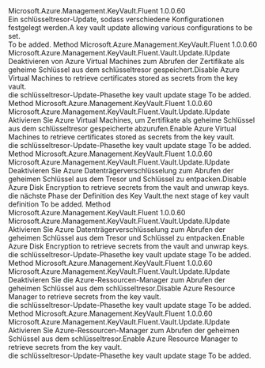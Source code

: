 <Type Name="IWithConfigurations" FullName="Microsoft.Azure.Management.KeyVault.Fluent.Vault.Update.IWithConfigurations">
  <TypeSignature Language="C#" Value="public interface IWithConfigurations" />
  <TypeSignature Language="ILAsm" Value=".class public interface auto ansi abstract IWithConfigurations" />
  <TypeSignature Language="DocId" Value="T:Microsoft.Azure.Management.KeyVault.Fluent.Vault.Update.IWithConfigurations" />
  <TypeSignature Language="VB.NET" Value="Public Interface IWithConfigurations" />
  <TypeSignature Language="F#" Value="type IWithConfigurations = interface" />
  <AssemblyInfo>
    <AssemblyName>Microsoft.Azure.Management.KeyVault.Fluent</AssemblyName>
    <AssemblyVersion>1.0.0.60</AssemblyVersion>
  </AssemblyInfo>
  <Interfaces />
  <Docs>
    <summary>
            <span data-ttu-id="11b2d-101">Ein schlüsseltresor-Update, sodass verschiedene Konfigurationen festgelegt werden.</span><span class="sxs-lookup"><span data-stu-id="11b2d-101">A key vault update allowing various configurations to be set.</span></span>
            </summary>
    <remarks>To be added.</remarks>
  </Docs>
  <Members>
    <Member MemberName="WithDeploymentDisabled">
      <MemberSignature Language="C#" Value="public Microsoft.Azure.Management.KeyVault.Fluent.Vault.Update.IUpdate WithDeploymentDisabled ();" />
      <MemberSignature Language="ILAsm" Value=".method public hidebysig newslot virtual instance class Microsoft.Azure.Management.KeyVault.Fluent.Vault.Update.IUpdate WithDeploymentDisabled() cil managed" />
      <MemberSignature Language="DocId" Value="M:Microsoft.Azure.Management.KeyVault.Fluent.Vault.Update.IWithConfigurations.WithDeploymentDisabled" />
      <MemberSignature Language="VB.NET" Value="Public Function WithDeploymentDisabled () As IUpdate" />
      <MemberSignature Language="F#" Value="abstract member WithDeploymentDisabled : unit -&gt; Microsoft.Azure.Management.KeyVault.Fluent.Vault.Update.IUpdate" Usage="iWithConfigurations.WithDeploymentDisabled " />
      <MemberType>Method</MemberType>
      <AssemblyInfo>
        <AssemblyName>Microsoft.Azure.Management.KeyVault.Fluent</AssemblyName>
        <AssemblyVersion>1.0.0.60</AssemblyVersion>
      </AssemblyInfo>
      <ReturnValue>
        <ReturnType>Microsoft.Azure.Management.KeyVault.Fluent.Vault.Update.IUpdate</ReturnType>
      </ReturnValue>
      <Parameters />
      <Docs>
        <summary>
            <span data-ttu-id="11b2d-102">Deaktivieren von Azure Virtual Machines zum Abrufen der Zertifikate als geheime Schlüssel aus dem schlüsseltresor gespeichert.</span><span class="sxs-lookup"><span data-stu-id="11b2d-102">Disable Azure Virtual Machines to retrieve certificates stored as secrets from the key vault.</span></span>
            </summary>
        <returns><span data-ttu-id="11b2d-103">die schlüsseltresor-Update-Phase</span><span class="sxs-lookup"><span data-stu-id="11b2d-103">the key vault update stage</span></span></returns>
        <remarks>To be added.</remarks>
      </Docs>
    </Member>
    <Member MemberName="WithDeploymentEnabled">
      <MemberSignature Language="C#" Value="public Microsoft.Azure.Management.KeyVault.Fluent.Vault.Update.IUpdate WithDeploymentEnabled ();" />
      <MemberSignature Language="ILAsm" Value=".method public hidebysig newslot virtual instance class Microsoft.Azure.Management.KeyVault.Fluent.Vault.Update.IUpdate WithDeploymentEnabled() cil managed" />
      <MemberSignature Language="DocId" Value="M:Microsoft.Azure.Management.KeyVault.Fluent.Vault.Update.IWithConfigurations.WithDeploymentEnabled" />
      <MemberSignature Language="VB.NET" Value="Public Function WithDeploymentEnabled () As IUpdate" />
      <MemberSignature Language="F#" Value="abstract member WithDeploymentEnabled : unit -&gt; Microsoft.Azure.Management.KeyVault.Fluent.Vault.Update.IUpdate" Usage="iWithConfigurations.WithDeploymentEnabled " />
      <MemberType>Method</MemberType>
      <AssemblyInfo>
        <AssemblyName>Microsoft.Azure.Management.KeyVault.Fluent</AssemblyName>
        <AssemblyVersion>1.0.0.60</AssemblyVersion>
      </AssemblyInfo>
      <ReturnValue>
        <ReturnType>Microsoft.Azure.Management.KeyVault.Fluent.Vault.Update.IUpdate</ReturnType>
      </ReturnValue>
      <Parameters />
      <Docs>
        <summary>
            <span data-ttu-id="11b2d-104">Aktivieren Sie Azure Virtual Machines, um Zertifikate als geheime Schlüssel aus dem schlüsseltresor gespeicherte abzurufen.</span><span class="sxs-lookup"><span data-stu-id="11b2d-104">Enable Azure Virtual Machines to retrieve certificates stored as secrets from the key vault.</span></span>
            </summary>
        <returns><span data-ttu-id="11b2d-105">die schlüsseltresor-Update-Phase</span><span class="sxs-lookup"><span data-stu-id="11b2d-105">the key vault update stage</span></span></returns>
        <remarks>To be added.</remarks>
      </Docs>
    </Member>
    <Member MemberName="WithDiskEncryptionDisabled">
      <MemberSignature Language="C#" Value="public Microsoft.Azure.Management.KeyVault.Fluent.Vault.Update.IUpdate WithDiskEncryptionDisabled ();" />
      <MemberSignature Language="ILAsm" Value=".method public hidebysig newslot virtual instance class Microsoft.Azure.Management.KeyVault.Fluent.Vault.Update.IUpdate WithDiskEncryptionDisabled() cil managed" />
      <MemberSignature Language="DocId" Value="M:Microsoft.Azure.Management.KeyVault.Fluent.Vault.Update.IWithConfigurations.WithDiskEncryptionDisabled" />
      <MemberSignature Language="VB.NET" Value="Public Function WithDiskEncryptionDisabled () As IUpdate" />
      <MemberSignature Language="F#" Value="abstract member WithDiskEncryptionDisabled : unit -&gt; Microsoft.Azure.Management.KeyVault.Fluent.Vault.Update.IUpdate" Usage="iWithConfigurations.WithDiskEncryptionDisabled " />
      <MemberType>Method</MemberType>
      <AssemblyInfo>
        <AssemblyName>Microsoft.Azure.Management.KeyVault.Fluent</AssemblyName>
        <AssemblyVersion>1.0.0.60</AssemblyVersion>
      </AssemblyInfo>
      <ReturnValue>
        <ReturnType>Microsoft.Azure.Management.KeyVault.Fluent.Vault.Update.IUpdate</ReturnType>
      </ReturnValue>
      <Parameters />
      <Docs>
        <summary>
            <span data-ttu-id="11b2d-106">Deaktivieren Sie Azure Datenträgerverschlüsselung zum Abrufen der geheimen Schlüssel aus dem Tresor und Schlüssel zu entpacken.</span><span class="sxs-lookup"><span data-stu-id="11b2d-106">Disable Azure Disk Encryption to retrieve secrets from the vault and unwrap keys.</span></span>
            </summary>
        <returns><span data-ttu-id="11b2d-107">die nächste Phase der Definition des Key Vault.</span><span class="sxs-lookup"><span data-stu-id="11b2d-107">the next stage of key vault definition</span></span></returns>
        <remarks>To be added.</remarks>
      </Docs>
    </Member>
    <Member MemberName="WithDiskEncryptionEnabled">
      <MemberSignature Language="C#" Value="public Microsoft.Azure.Management.KeyVault.Fluent.Vault.Update.IUpdate WithDiskEncryptionEnabled ();" />
      <MemberSignature Language="ILAsm" Value=".method public hidebysig newslot virtual instance class Microsoft.Azure.Management.KeyVault.Fluent.Vault.Update.IUpdate WithDiskEncryptionEnabled() cil managed" />
      <MemberSignature Language="DocId" Value="M:Microsoft.Azure.Management.KeyVault.Fluent.Vault.Update.IWithConfigurations.WithDiskEncryptionEnabled" />
      <MemberSignature Language="VB.NET" Value="Public Function WithDiskEncryptionEnabled () As IUpdate" />
      <MemberSignature Language="F#" Value="abstract member WithDiskEncryptionEnabled : unit -&gt; Microsoft.Azure.Management.KeyVault.Fluent.Vault.Update.IUpdate" Usage="iWithConfigurations.WithDiskEncryptionEnabled " />
      <MemberType>Method</MemberType>
      <AssemblyInfo>
        <AssemblyName>Microsoft.Azure.Management.KeyVault.Fluent</AssemblyName>
        <AssemblyVersion>1.0.0.60</AssemblyVersion>
      </AssemblyInfo>
      <ReturnValue>
        <ReturnType>Microsoft.Azure.Management.KeyVault.Fluent.Vault.Update.IUpdate</ReturnType>
      </ReturnValue>
      <Parameters />
      <Docs>
        <summary>
            <span data-ttu-id="11b2d-108">Aktivieren Sie Azure Datenträgerverschlüsselung zum Abrufen der geheimen Schlüssel aus dem Tresor und Schlüssel zu entpacken.</span><span class="sxs-lookup"><span data-stu-id="11b2d-108">Enable Azure Disk Encryption to retrieve secrets from the vault and unwrap keys.</span></span>
            </summary>
        <returns><span data-ttu-id="11b2d-109">die schlüsseltresor-Update-Phase</span><span class="sxs-lookup"><span data-stu-id="11b2d-109">the key vault update stage</span></span></returns>
        <remarks>To be added.</remarks>
      </Docs>
    </Member>
    <Member MemberName="WithTemplateDeploymentDisabled">
      <MemberSignature Language="C#" Value="public Microsoft.Azure.Management.KeyVault.Fluent.Vault.Update.IUpdate WithTemplateDeploymentDisabled ();" />
      <MemberSignature Language="ILAsm" Value=".method public hidebysig newslot virtual instance class Microsoft.Azure.Management.KeyVault.Fluent.Vault.Update.IUpdate WithTemplateDeploymentDisabled() cil managed" />
      <MemberSignature Language="DocId" Value="M:Microsoft.Azure.Management.KeyVault.Fluent.Vault.Update.IWithConfigurations.WithTemplateDeploymentDisabled" />
      <MemberSignature Language="VB.NET" Value="Public Function WithTemplateDeploymentDisabled () As IUpdate" />
      <MemberSignature Language="F#" Value="abstract member WithTemplateDeploymentDisabled : unit -&gt; Microsoft.Azure.Management.KeyVault.Fluent.Vault.Update.IUpdate" Usage="iWithConfigurations.WithTemplateDeploymentDisabled " />
      <MemberType>Method</MemberType>
      <AssemblyInfo>
        <AssemblyName>Microsoft.Azure.Management.KeyVault.Fluent</AssemblyName>
        <AssemblyVersion>1.0.0.60</AssemblyVersion>
      </AssemblyInfo>
      <ReturnValue>
        <ReturnType>Microsoft.Azure.Management.KeyVault.Fluent.Vault.Update.IUpdate</ReturnType>
      </ReturnValue>
      <Parameters />
      <Docs>
        <summary>
            <span data-ttu-id="11b2d-110">Deaktivieren Sie die Azure-Ressourcen-Manager zum Abrufen der geheimen Schlüssel aus dem schlüsseltresor.</span><span class="sxs-lookup"><span data-stu-id="11b2d-110">Disable Azure Resource Manager to retrieve secrets from the key vault.</span></span>
            </summary>
        <returns><span data-ttu-id="11b2d-111">die schlüsseltresor-Update-Phase</span><span class="sxs-lookup"><span data-stu-id="11b2d-111">the key vault update stage</span></span></returns>
        <remarks>To be added.</remarks>
      </Docs>
    </Member>
    <Member MemberName="WithTemplateDeploymentEnabled">
      <MemberSignature Language="C#" Value="public Microsoft.Azure.Management.KeyVault.Fluent.Vault.Update.IUpdate WithTemplateDeploymentEnabled ();" />
      <MemberSignature Language="ILAsm" Value=".method public hidebysig newslot virtual instance class Microsoft.Azure.Management.KeyVault.Fluent.Vault.Update.IUpdate WithTemplateDeploymentEnabled() cil managed" />
      <MemberSignature Language="DocId" Value="M:Microsoft.Azure.Management.KeyVault.Fluent.Vault.Update.IWithConfigurations.WithTemplateDeploymentEnabled" />
      <MemberSignature Language="VB.NET" Value="Public Function WithTemplateDeploymentEnabled () As IUpdate" />
      <MemberSignature Language="F#" Value="abstract member WithTemplateDeploymentEnabled : unit -&gt; Microsoft.Azure.Management.KeyVault.Fluent.Vault.Update.IUpdate" Usage="iWithConfigurations.WithTemplateDeploymentEnabled " />
      <MemberType>Method</MemberType>
      <AssemblyInfo>
        <AssemblyName>Microsoft.Azure.Management.KeyVault.Fluent</AssemblyName>
        <AssemblyVersion>1.0.0.60</AssemblyVersion>
      </AssemblyInfo>
      <ReturnValue>
        <ReturnType>Microsoft.Azure.Management.KeyVault.Fluent.Vault.Update.IUpdate</ReturnType>
      </ReturnValue>
      <Parameters />
      <Docs>
        <summary>
            <span data-ttu-id="11b2d-112">Aktivieren Sie Azure-Ressourcen-Manager zum Abrufen der geheimen Schlüssel aus dem schlüsseltresor.</span><span class="sxs-lookup"><span data-stu-id="11b2d-112">Enable Azure Resource Manager to retrieve secrets from the key vault.</span></span>
            </summary>
        <returns><span data-ttu-id="11b2d-113">die schlüsseltresor-Update-Phase</span><span class="sxs-lookup"><span data-stu-id="11b2d-113">the key vault update stage</span></span></returns>
        <remarks>To be added.</remarks>
      </Docs>
    </Member>
  </Members>
</Type>